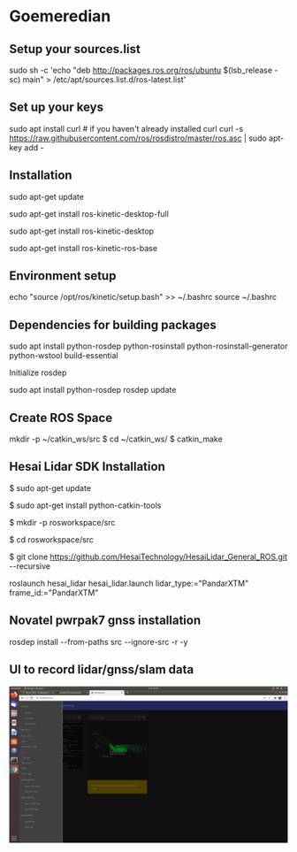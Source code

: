# Goemeredian
Setup your sources.list
-----------------------

sudo sh -c 'echo "deb http://packages.ros.org/ros/ubuntu $(lsb_release -sc) main" > /etc/apt/sources.list.d/ros-latest.list'


Set up your keys
----------------
sudo apt install curl # if you haven't already installed curl
curl -s https://raw.githubusercontent.com/ros/rosdistro/master/ros.asc | sudo apt-key add -


Installation
------------

sudo apt-get update

sudo apt-get install ros-kinetic-desktop-full

sudo apt-get install ros-kinetic-desktop

sudo apt-get install ros-kinetic-ros-base

Environment setup
-----------------
echo "source /opt/ros/kinetic/setup.bash" >> ~/.bashrc
source ~/.bashrc


Dependencies for building packages
-----------------------------------
sudo apt install python-rosdep python-rosinstall python-rosinstall-generator python-wstool build-essential


Initialize rosdep


sudo apt install python-rosdep
rosdep update

Create ROS Space
----------------
 mkdir -p ~/catkin_ws/src
$ cd ~/catkin_ws/
$ catkin_make


Hesai Lidar SDK Installation
----------------------------
$ sudo apt-get update

$ sudo apt-get install python-catkin-tools

$ mkdir -p rosworkspace/src

$ cd rosworkspace/src

$ git clone https://github.com/HesaiTechnology/HesaiLidar_General_ROS.git --recursive

 roslaunch hesai_lidar hesai_lidar.launch lidar_type:="PandarXTM" frame_id:="PandarXTM"

Novatel pwrpak7 gnss installation
---------------------------------
rosdep install --from-paths src --ignore-src -r -y

UI to record lidar/gnss/slam data
---------------------------------
![alt text](https://github.com/lehider/Geomeredian/blob/main/images/Screenshot%20from%202022-01-30%2023-53-42.png)

